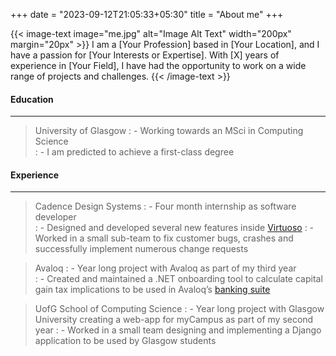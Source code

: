 +++
date = "2023-09-12T21:05:33+05:30"
title = "About me"
+++



{{< image-text image="me.jpg" alt="Image Alt Text" width="200px" margin="20px" >}}
I am a [Your Profession] based in [Your Location], and I have a passion for [Your Interests or Expertise]. With [X] years of experience in [Your Field], I have had the opportunity to work on a wide range of projects and challenges.
{{< /image-text >}}

#### Education
---
> University of Glasgow
> : - Working towards an MSci in Computing Science  
> : - I am predicted to achieve a first-class degree

#### Experience
---
> Cadence Design Systems 
> : - Four month internship as software developer  
> : - Designed and developed several new features inside [Virtuoso](https://www.cadence.com/en_US/home/tools/custom-ic-analog-rf-design/virtuoso-studio.html)
> : -  Worked in a small sub-team to fix customer bugs, crashes and successfully implement numerous change requests  

> Avaloq 
> : - Year long project with Avaloq as part of my third year  
> : - Created and maintained a .NET onboarding tool to calculate capital gain tax implications to be used in Avaloq’s [banking suite](https://www.avaloq.com/about-us/press-releases/the-avaloq-banking-suite-enhances-the-user-experience-of-maybank-premier-clients-in-singapore)

> UofG School of Computing Science
> : - Year long project with Glasgow University creating a web-app for myCampus as part of my second year
> : - Worked in a small team designing and implementing a Django application to be used by Glasgow students